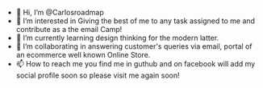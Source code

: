 - 👋 Hi, I’m @Carlosroadmap
- 👀 I’m interested in Giving the best of me to any task assigned to me and contribute as a the email 
Camp!
- 🌱 I’m currently learning design thinking for the modern latter.
- 💞️ I’m collaborating in answering customer's queries via email, portal of an ecommerce well known Online Store.
- 📫 How to reach me you find me in guthub and on facebook will add my social profile soon so please visit me again soon!

<!---
Carlosroadmap/Carlosroadmap is a ✨ special ✨ repository because its `README.md` (this file) appears on your GitHub profile.
You can click the Preview link to take a look at your changes.
--->
